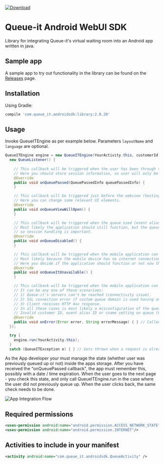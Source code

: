 [ ![Download](https://api.bintray.com/packages/queueit/maven/com.queue_it.androidsdk/images/download.svg) ](https://bintray.com/queueit/maven/com.queue_it.androidsdk/_latestVersion)

# Queue-it Android WebUI SDK

Library for integrating Queue-it's virtual waiting room into an Android app written in java.

## Sample app

A sample app to try out functionality in the library can be found on the [Releases](https://github.com/queueit/android-sdk/releases) page.

## Installation

Using Gradle:

```gradle
compile 'com.queue_it.androidsdk:library:2.0.20'
```

## Usage

Invoke QueueITEngine as per example below. Parameters `layoutName` and `language` are optional.

```java
QueueITEngine engine = new QueueITEngine(YourActivity.this, customerId, eventOrAliasId, layoutName, language,
  new QueueListener() {
    
    // This callback will be triggered when the user has been through the queue.
    // Here you should store session information, so user will only be sent to queue again if the session has timed out. 
    @Override
    public void onQueuePassed(QueuePassedInfo queuePassedInfo) { 
    }

    // This callback will be triggered just before the webview (hosting the queue page) will be shown.
    // Here you can change some relevant UI elements. 
    @Override
    public void onQueueViewWillOpen() { 
    }

    // This callback will be triggered when the queue used (event alias ID) is in the 'disabled' state.
    // Most likely the application should still function, but the queue's 'disabled' state can be changed at any time, 
    // so session handling is important.
    @Override
    public void onQueueDisabled() { 
    }

    // This callback will be triggered when the mobile application can't reach Queue-it's servers.
    // Most likely because the mobile device has no internet connection.
    // Here you decide if the application should function or not now that is has no queue-it protection.
    @Override
    public void onQueueItUnavailable() { 
    }

    // This callback will be triggered when the mobile application can't reach Queue-it's servers.
    // It can be any one of these scenarioes:
    // 1) Queue-it's servers can't be reached (connectivity issue).
    // 2) SSL connection error if custom queue domain is used having an invalid certificate. 
    // 3) Client receives HTTP 4xx response. 
    // In all these cases is most likely a misconfiguration of the queue settings:
    // Invalid customer ID, event alias ID or cname setting on queue (GO Queue-it portal -> event settings).
    @Override
    public void onError(Error error, String errorMessage) { } // Called on connectivity problems
  });

  try {
    engine.run(YourActivity.this);
  }
  catch (QueueITException e) { } // Gets thrown when a request is already in progress. In general you can ignore this.
```
As the App developer your must manage the state (whether user was previously queued up or not) inside the apps storage.
After you have received the "onQueuePassed callback", the app must remember this, possibly with a date / time expiration.
When the user goes to the next page - you check this state, and only call QueueITEngine.run in the case where the user did not previously queue up.
When the user clicks back, the same check needs to be done.

![App Integration Flow](https://github.com/queueit/android-webui-sdk/blob/master/App%20integration%20flow.PNG "App Integration Flow")


## Required permissions

```xml
<uses-permission android:name="android.permission.ACCESS_NETWORK_STATE"/>
<uses-permission android:name="android.permission.INTERNET"/>
```

## Activities to include in your manifest

```xml
<activity android:name="com.queue_it.androidsdk.QueueActivity" />
```
